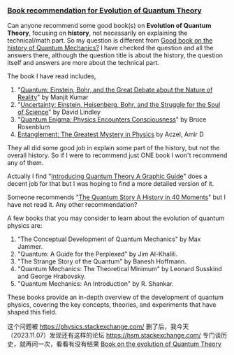 ### [Book recommendation for Evolution of Quantum Theory](https://hsm.stackexchange.com/questions/15884/book-on-the-evolution-of-quantum-theory)



Can anyone recommend some good book(s) on **Evolution of Quantum Theory**, focusing on **history**, not necessarily on explaining the technical/math part. So my question is different from [Good book on the history of Quantum Mechanics?](https://physics.stackexchange.com/q/18632/) I have checked the question and all the answers there, although the question title is about the history, the question itself and answers are more about the technical part.

The book I have read includes,

1. "[Quantum: Einstein, Bohr, and the Great Debate about the Nature of Reality](https://rads.stackoverflow.com/amzn/click/com/0393078299)" by Manjit Kumar
2. "[Uncertainty: Einstein, Heisenberg, Bohr, and the Struggle for the Soul of Science](https://rads.stackoverflow.com/amzn/click/com/1400079969)" by David Lindley
3. "[Quantum Enigma: Physics Encounters Consciousness](https://rads.stackoverflow.com/amzn/click/com/B005H5O1DU)" by Bruce Rosenblum
4. [Entanglement: The Greatest Mystery in Physics](https://rads.stackoverflow.com/amzn/click/com/1568582323) by Aczel, Amir D

They all did some good job in explain some part of the history, but not the overall history. So if I were to recommend just ONE book I won't recommend any of them.

Actually I find "[Introducing Quantum Theory A Graphic Guide](https://rads.stackoverflow.com/amzn/click/com/1840468505)" does a decent job for that but I was hoping to find a more detailed version of it.

Someone recommends "[The Quantum Story A History in 40 Moments](https://rads.stackoverflow.com/amzn/click/com/0199566844)" but I have not read it. Any other recommendation?





A few books that you may consider to learn about the evolution of quantum physics are:

1. "The Conceptual Development of Quantum Mechanics" by Max Jammer.
2. "Quantum: A Guide for the Perplexed" by Jim Al-Khalili.
3. "The Strange Story of the Quantum" by Banesh Hoffmann.
4. "Quantum Mechanics: The Theoretical Minimum" by Leonard Susskind and George Hrabovsky.
5. "Quantum Mechanics: An Introduction" by R. Shankar.

These books provide an in-depth overview of the development of quantum physics, covering the key concepts, theories, and experiments that have shaped this field.



这个问题被 https://physics.stackexchange.com/ 删了后，我今天（2023.11.07）发现还有这样的论坛 https://hsm.stackexchange.com/ 专门谈历史，就再问一次，看看有没有结果 [Book on the evolution of Quantum Theory](https://hsm.stackexchange.com/questions/15884/book-on-the-evolution-of-quantum-theory)



